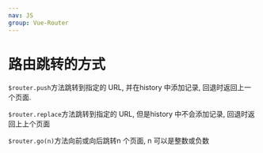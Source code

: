 ```yaml
---
nav: JS
group: Vue-Router
---
```


# 路由跳转的方式

`$router.push`方法跳转到指定的 URL, 并在history 中添加记录, 回退时返回上一个页面.

`$router.replace`方法跳转到指定的 URL, 但是history 中不会添加记录, 回退时返回上上个页面

`$router.go(n)`方法向前或向后跳转n 个页面, n 可以是整数或负数
